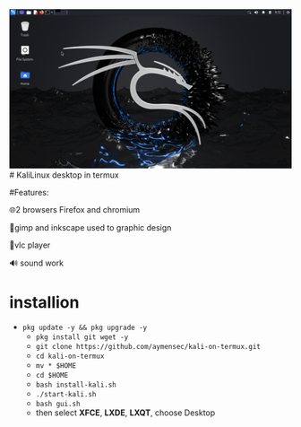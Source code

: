 <center><img src="./Screenshot_20240214-121211.png"></center>
# KaliLinux desktop in termux

#Features:

 🌐2 browsers Firefox and chromium
 
 🎨gimp and inkscape used  to graphic design
 
 🎵vlc player   
 
 🔊 sound work
 
# installion

- `pkg update -y && pkg upgrade -y`
   - `pkg install git wget -y`
   - `git clone https://github.com/aymensec/kali-on-termux.git`
   - `cd kali-on-termux`
   - `mv * $HOME`
   - `cd $HOME`
   - `bash install-kali.sh`
   - `./start-kali.sh`
   - `bash gui.sh`
   - then select **XFCE**, **LXDE**, **LXQT**, choose Desktop 
